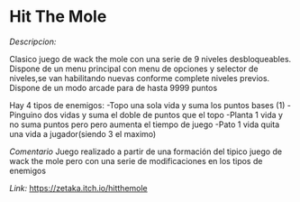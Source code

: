 # Hit The Mole

*Descripcion:* 

Clasico juego de wack the mole con una serie de 9 niveles desbloqueables.
Dispone de un menu principal con menu de opciones y selector de niveles,se van habilitando nuevas conforme complete niveles previos.
Dispone de un modo arcade para de hasta 9999 puntos

Hay 4 tipos de enemigos:
-Topo una sola vida y suma los puntos bases (1)
-Pinguino dos vidas y suma el doble de puntos que el topo
-Planta 1 vida y no suma puntos pero pero aumenta el tiempo de juego
-Pato 1 vida quita una vida a jugador(siendo 3 el maximo)


*Comentario*
Juego  realizado a partir de una formación del tipico juego de wack the mole pero con una serie de modificaciones en los tipos de enemigos

*Link:*
https://zetaka.itch.io/hitthemole
